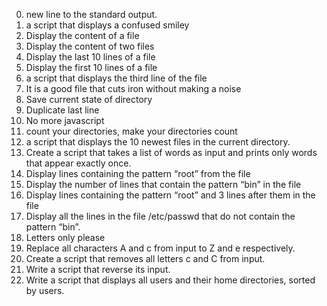0. new line to the standard output.
1. a script that displays a confused smiley 
2. Display the content of a file
3. Display the content of two files
4. Display the last 10 lines of a file
5. Display the first 10 lines of a file
6. a script that displays the third line of the file
7. It is a good file that cuts iron without making a noise
8. Save current state of directory
9.  Duplicate last line
10. No more javascript
11. count your directories, make your directories count
12. a script that displays the 10 newest files in the current directory.
13. Create a script that takes a list of words as input and prints only words that appear exactly once.
14. Display lines containing the pattern “root” from the file
15. Display the number of lines that contain the pattern “bin” in the file
16. Display lines containing the pattern “root” and 3 lines after them in the file 
17. Display all the lines in the file /etc/passwd that do not contain the pattern “bin”.
18. Letters only please
19. Replace all characters A and c from input to Z and e respectively.
20. Create a script that removes all letters c and C from input.
21. Write a script that reverse its input.
22. Write a script that displays all users and their home directories, sorted by users.
